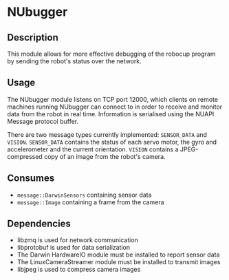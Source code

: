 NUbugger
========

## Description

This module allows for more effective debugging of the robocup program by
sending the robot's status over the network.

## Usage

The NUbugger module listens on TCP port 12000, which clients on remote machines
running NUbugger can connect to in order to receive and monitor data from the
robot in real time. Information is serialised using the NUAPI Message protocol
buffer.

There are two message types currently implemented: `SENSOR_DATA` and `VISION`.
`SENSOR_DATA` contains the status of each servo motor, the gyro and
accelerometer and the current orientation. `VISION` contains a JPEG-compressed
copy of an image from the robot's camera.

## Consumes

* `message::DarwinSensors` containing sensor data
* `message::Image` containing a frame from the camera

## Dependencies

* libzmq is used for network communication
* libprotobuf is used for data serialization
* The Darwin HardwareIO module must be installed to report sensor data
* The LinuxCameraStreamer module must be installed to transmit images
* libjpeg is used to compress camera images

